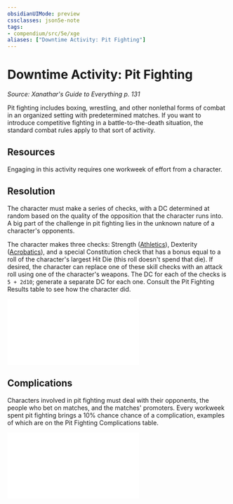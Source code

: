 ```yaml
---
obsidianUIMode: preview
cssclasses: json5e-note
tags:
- compendium/src/5e/xge
aliases: ["Downtime Activity: Pit Fighting"]
---
```

# Downtime Activity: Pit Fighting
*Source: Xanathar's Guide to Everything p. 131* 

Pit fighting includes boxing, wrestling, and other nonlethal forms of combat in an organized setting with predetermined matches. If you want to introduce competitive fighting in a battle-to-the-death situation, the standard combat rules apply to that sort of activity.

## Resources

Engaging in this activity requires one workweek of effort from a character.

## Resolution

The character must make a series of checks, with a DC determined at random based on the quality of the opposition that the character runs into. A big part of the challenge in pit fighting lies in the unknown nature of a character's opponents.

The character makes three checks: Strength ([Athletics](_skills.md#Athletics)), Dexterity ([Acrobatics](_skills.md#Acrobatics)), and a special Constitution check that has a bonus equal to a roll of the character's largest Hit Die (this roll doesn't spend that die). If desired, the character can replace one of these skill checks with an attack roll using one of the character's weapons. The DC for each of the checks is `5 + 2d10`; generate a separate DC for each one. Consult the Pit Fighting Results table to see how the character did.

![Pit Fighting Results](pit-fighting-results-xge.md)

## Complications

Characters involved in pit fighting must deal with their opponents, the people who bet on matches, and the matches' promoters. Every workweek spent pit fighting brings a 10% chance chance of a complication, examples of which are on the Pit Fighting Complications table.

![Pit Fighting Complications](pit-fighting-complications-xge.md)